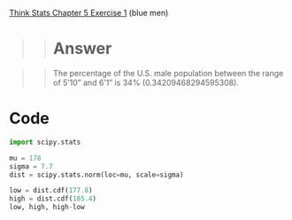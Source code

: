 [Think Stats Chapter 5 Exercise 1](http://greenteapress.com/thinkstats2/html/thinkstats2006.html#toc50) (blue men)

>> # Answer

>> The percentage of the U.S. male population between the range of 5’10” and 6’1” is 34% (0.34209468294595308).

# Code

```python
import scipy.stats

mu = 178
sigma = 7.7
dist = scipy.stats.norm(loc=mu, scale=sigma)

low = dist.cdf(177.8)    
high = dist.cdf(185.4)   
low, high, high-low
```
